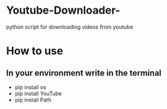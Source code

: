 # Youtube-Downloader-
python script for downloading videos from youtube 
<h1>How to use </h1>
<h2>In your environment write in the terminal</h2>
<ul>
  <li>pip install os</li>
  <li>pip install YouTube</li>
  <li>pip install Path </li>
</ul>
